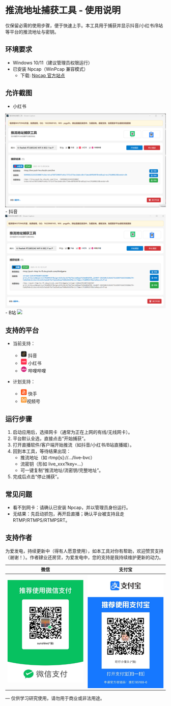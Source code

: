 # 推流地址捕获工具 - 使用说明

仅保留必需的使用步骤，便于快速上手。本工具用于捕获并显示抖音/小红书/B站等平台的推流地址与密钥。

## 环境要求

- Windows 10/11（建议管理员权限运行）
- 已安装 Npcap（WinPcap 兼容模式）
  - 下载: [Npcap 官方站点](https://npcap.com/#download)
## 允许截图
- 小红书
<img src="image/小红书.png"/>
- 抖音
<img src="image/抖音.png"/>
- B站
<img src="image/B站.png"/>

## 支持的平台

- 当前支持：
  - <img src="image/douyin.png" width="20" /> 抖音
  - <img src="image/xiaohongshu.png" width="20" /> 小红书
  - <img src="image/bilibili.png" width="20" /> 哔哩哔哩

- 计划支持：
  - <img src="image/kuaishou.png" width="20" /> 快手
  - <img src="image/shipinhao.png" width="20" />视频号

## 运行步骤

1. 启动应用后，选择网卡（通常为正在上网的有线/无线网卡）。
2. 平台默认全选，直接点击“开始捕获”。
3. 打开直播软件/客户端开始推流（如抖音/小红书/B站直播姬）。
4. 回到本工具，等待结果出现：
   - 推流地址（如 rtmp[s]://.../live-bvc）
   - 流密钥（形如 live_xxx?key=...）
   - 可一键复制“推流地址/流密钥/完整地址”。
5. 完成后点击“停止捕获”。

## 常见问题

- 看不到网卡：请确认已安装 Npcap，并以管理员身份运行。
- 无结果：先启动抓包，再开启直播；确认平台被支持且走 RTMP/RTMPS/RTMPSRT。

## 支持作者

为爱发电，持续更新中（得有人愿意使用），如本工具对你有帮助，欢迎赞赏支持（谢谢！）。作者肄业还房贷，为爱发电中，您的支持是我持续维护更新的动力。

| 微信 | 支付宝 |
| --- | --- |
| <img src="image/weixin.jpg" width="260" /> | <img src="image/zhifubao.jpg" width="260" /> |

— 仅供学习研究使用，请勿用于商业或非法用途。

